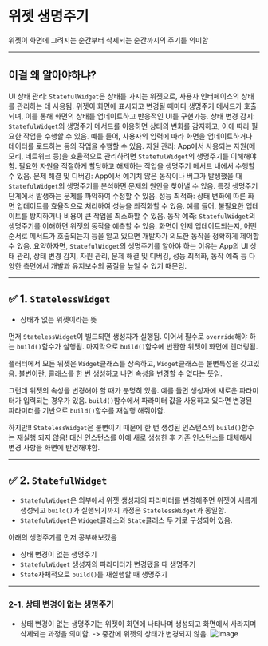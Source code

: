# 위젯 생명주기
위젯이 화면에 그려지는 순간부터 삭제되는 순간까지의 주기를 의미함

---

## 이걸 왜 알아야하냐?

UI 상태 관리: `StatefulWidget`은 상태를 가지는 위젯으로, 사용자 인터페이스의 상태를 관리하는 데 사용됨.
위젯이 화면에 표시되고 변경될 때마다 생명주기 메서드가 호출되며, 이를 통해 화면의 상태를 업데이트하고 반응적인 UI를 구현가능.
상태 변경 감지: `StatefulWidget`의 생명주기 메서드를 이용하면 상태의 변화를 감지하고, 이에 따라 필요한 작업을 수행할 수 있음.
예를 들어, 사용자의 입력에 따라 화면을 업데이트하거나 데이터를 로드하는 등의 작업을 수행할 수 있음.
자원 관리: App에서 사용되는 자원(메모리, 네트워크 등)을 효율적으로 관리하려면 `StatefulWidget`의 생명주기를 이해해야함.
필요한 자원을 적절하게 할당하고 해제하는 작업을 생명주기 메서드 내에서 수행할 수 있음.
문제 해결 및 디버깅: App에서 예기치 않은 동작이나 버그가 발생했을 때 `StatefulWidget`의 생명주기를 분석하면 문제의 원인을 찾아낼 수 있음.
특정 생명주기 단계에서 발생하는 문제를 파악하여 수정할 수 있음.
성능 최적화: 상태 변화에 따른 화면 업데이트를 효율적으로 처리하여 성능을 최적화할 수 있음.
예를 들어, 불필요한 업데이트를 방지하거나 비용이 큰 작업을 최소화할 수 있음.
동작 예측: `StatefulWidget`의 생명주기를 이해하면 위젯의 동작을 예측할 수 있음.
화면이 언제 업데이트되는지, 어떤 순서로 메서드가 호출되는지 등을 알고 있으면 개발자가 의도한 동작을 정확하게 제어할 수 있음.
요약하자면, `StatefulWidget`의 생명주기를 알아야 하는 이유는 App의 UI 상태 관리, 상태 변경 감지, 자원 관리, 문제 해결 및 디버깅, 성능 최적화, 동작 예측 등 다양한 측면에서 개발과 유지보수의 품질을 높일 수 있기 때문임.

---

## ✅ 1. `StatelessWidget`
- 상태가 없는 위젯이라는 뜻

먼저 `StatelessWidget`이 빌드되면 생성자가 실행됨. 이어서 필수로 `override`해야 하는 `build()`함수가 실행됨.
마지막으로 `build()`함수에 반환한 위젯이 화면에 렌더링됨.

플러터에서 모든 위젯은 `Widget`클래스를 상속하고, `Widget`클래스는 불변특성을 갖고있음.
불변이란, 클래스를 한 번 생성하고 나면 속성을 변경할 수 없다는 뜻임.

그런데 위젯의 속성을 변경해야 할 때가 분명히 있음. 예를 들면 생성자에 새로운 파라미터가 입력되는 경우가 있음.
`build()`함수에서 파라미터 값을 사용하고 있다면 변경된 파라미터를 기반으로 `build()`함수를 재실행 해줘야함.

하지만!! `StatelessWidget`은 불변이기 때문에 한 번 생성된 인스턴스의 `build()`함수는 재실행 되지 않음!
대신 인스턴스를 아예 새로 생성한 후 기존 인스턴스를 대체해서 변경 사항을 화면에 반영해야함.

---

## ✅ 2. `StatefulWidget`
- `StatefulWidget`은 외부에서 위젯 생성자의 파라미터를 변경해주면 위젯이 새롭게 생성되고 `build()`가 실행되기까지 과정은 `StatelessWidget`과 동일함.
- `StatefulWidget`은 `Widget`클래스와 `State`클래스 두 개로 구성되어 있음.

아래의 생명주기를 먼저 공부해보겠음

- 상태 변경이 없는 생명주기
- `StatefulWidget` 생성자의 파라미터가 변경됐을 때 생명주기
- `State`자체적으로 `build()`를 재실행할 때 생명주기

---

### 2-1. 상태 변경이 없는 생명주기
- 상태 변경이 없는 생명주기는 위젯이 화면에 나타나며 생성되고 화면에서 사라지며 삭제되는 과정을 의미함. -> 중간에 위젯의 상태가 변경되지 않음.
  ![image](https://github.com/user-attachments/assets/242a0295-f746-461e-bbe8-0a0feaefb908)


